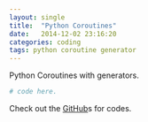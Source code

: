 ```yaml
---
layout: single
title:  "Python Coroutines"
date:   2014-12-02 23:16:20
categories: coding
tags: python coroutine generator
---
```


Python Coroutines with generators.

```python
# code here.
```

Check out the [GitHub][daniel-gh]s for codes.

[daniel-gh]:   https://github.com/daniel5gh/
